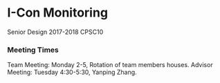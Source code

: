 # I-Con Monitoring
Senior Design 2017-2018 CPSC10

### Meeting Times
Team Meeting: Monday 2-5, Rotation of team members houses.
Advisor Meeting: Tuesday 4:30-5:30, Yanping Zhang.
